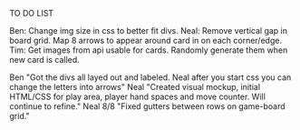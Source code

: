 TO DO LIST

Ben: Change img size in css to better fit divs.
Neal: Remove vertical gap in board grid. Map 8 arrows to appear around card in on each corner/edge.
Tim: Get images from api usable for cards. Randomly generate them when new card is called.

Ben "Got the divs all layed out and labeled. Neal after you start css you can change the letters into arrows"
Neal "Created visual mockup, initial HTML/CSS for play area, player hand spaces and move counter. Will continue to refine."
Neal 8/8 "Fixed gutters between rows on game-board grid."
